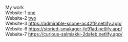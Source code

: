 My work <br/>
Website-1 <a href='https://majestic-marigold-5fd49d.netlify.app/' target="_blank">one</a> <br/>
Website-2 <a href='https://storied-cocada-c976c6.netlify.app/' target="_blank">two</a> <br/>
Website-3 https://admirable-scone-ac42f9.netlify.app/ <br/>
Website-6 https://storied-smakager-fe91ad.netlify.app/ <br/>
Website-7 https://curious-salmiakki-2dafeb.netlify.app/ <br/>
